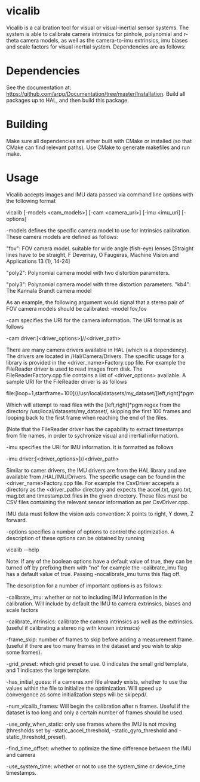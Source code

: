vicalib
=======

Vicalib is a calibration tool for visual or visual-inertial sensor systems. The system is able to calibrate camera intrinsics for pinhole, polynomial and r-theta camera models, as well as the camera-to-imu extrinsics, imu biases and scale factors for visual inertial system. Dependencies are as follows:

Dependencies
============
See the documentation at: https://github.com/arpg/Documentation/tree/master/Installation. Build all packages up to HAL, and then build this package.

Building
========
Make sure all dependencies are either built with CMake or installed (so that CMake can find relevant paths). Use CMake to generate makefiles and run make.

Usage
=====
Vicalib accepts images and IMU data passed via command line options with the following format 

vicalib [-models <cam_models>] [-cam <camera_uri>] [-imu <imu_uri] [-options]

-models defines the specific camera model to use for intrinsics calibration. These camera models are defined as follows:

  "fov": FOV camera model. suitable for wide angle (fish-eye) lenses [Straight lines have to be straight, F Devernay, O Faugeras, Machine Vision and Applications 13 (1), 14-24]
  
  "poly2": Polynomial camera model with two distortion parameters.
  
  "poly3": Polynomial camera model with three distortion parameters.
  "kb4": The Kannala Brandt camera model
  
  As an example, the following argument would signal that a stereo pair of FOV camera models should be calibrated:
  -model fov,fov
  
-cam specifies the URI for the camera information. The URI format is as follows

  -cam driver:[<driver_options>]//<driver_path>
  
  There are many camera drivers available in HAL (which is a dependency). The drivers are located in /Hal/Camera/Drivers. The specific usage for a library is provided in the <driver_name>Factory.cpp file. For example the FileReader driver is used to read images from disk. The FileReaderFactory.cpp file contains a list of <driver_options> available. A sample URI for the FileReader driver is as follows 
  
  file:[loop=1,startframe=100]///usr/local/datasets/my_dataset/[left,right]*pgm
  
  Which will attempt to read files with the [left,right]*pgm regex from the directory /usr/local/datasets/my_dataset/, skipping the first 100 frames and looping back to the first frame when reaching the end of the files.
  
  (Note that the FileReader driver has the capability to extract timestamps from file names, in order to sychronize visual and inertial information).
  
-imu specifies the URI for IMU information. It is formatted as follows

  -imu driver:[<driver_options>]//<driver_path>
  
  Similar to camer drivers, the IMU drivers are from the HAL library and are available from /HAL/IMU/Drivers. The specific usage can be found in the <driver_name>Factory.cpp file. For example the CsvDriver accepets a directory as the <driver_path> directory and expects the accel.txt, gyro.txt, mag.txt and timestamp.txt files in the given directory. These files must be CSV files containing the relevant sensor information as per CsvDriver.cpp.
  
  IMU data must follow the vision axis convention: X points to right, Y down, Z forward.
  
-options specifies a number of options to control the optimization. A description of these options can be obtained by running

  vicalib --help
  
  Note: If any of the boolean options have a default value of true, they can be turned off by prefixing them with "no" for example the -calibrate_imu flag has a default value of true. Passing -nocalibrate_imu turns this flag off.
  
  The description for a number of important options is as follows:
  
  -calibrate_imu: whether or not to including IMU information in the calibration. Will include by default the IMU to camera extrinsics, biases and scale factors
  
  -calibrate_intrinsics: calibrate the camera intrinsics as well as the extrinsics. (useful if calibrating a stereo rig with known intrinsics)
  
  -frame_skip: number of frames to skip before adding a measurement frame. (useful if there are too many frames in the dataset and you wish to skip some frames).
  
  -grid_preset: which grid preset to use. 0 indicates the small grid template, and 1 indicates the large template.
  
  -has_initial_guess: if a cameras.xml file already exists, whether to use the values within the file to initialize the optimization. Will speed up convergence as some initialization steps will be skipepd/.
  
  -num_vicalib_frames: Will begin the calibration after n frames. Useful if the dataset is too long and only a certain number of frames should be used.
  
  -use_only_when_static: only use frames where the IMU is not moving (thresholds set by -static_accel_threshold, -static_gyro_threshold and -static_threshold_preset).
  
  -find_time_offset: whether to optimize the time difference between the IMU and camera
  
  -use_system_time: whether or not to use the system_time or device_time timestamps. 
  


